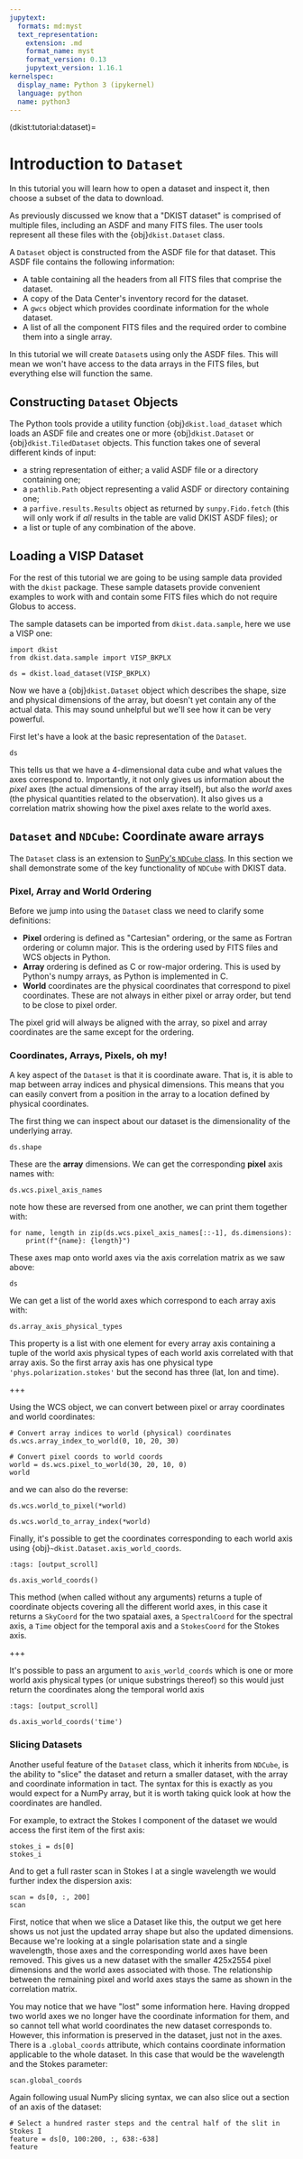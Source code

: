 ```yaml
---
jupytext:
  formats: md:myst
  text_representation:
    extension: .md
    format_name: myst
    format_version: 0.13
    jupytext_version: 1.16.1
kernelspec:
  display_name: Python 3 (ipykernel)
  language: python
  name: python3
---
```


(dkist:tutorial:dataset)=
# Introduction to `Dataset`

In this tutorial you will learn how to open a dataset and inspect it, then choose a subset of the data to download.

As previously discussed we know that a "DKIST dataset" is comprised of multiple files, including an ASDF and many FITS files.
The user tools represent all these files with the {obj}`dkist.Dataset` class.

A `Dataset` object is constructed from the ASDF file for that dataset.
This ASDF file contains the following information:
* A table containing all the headers from all FITS files that comprise the dataset.
* A copy of the Data Center's inventory record for the dataset.
* A `gwcs` object which provides coordinate information for the whole dataset.
* A list of all the component FITS files and the required order to combine them into a single array.

In this tutorial we will create `Dataset`s using only the ASDF files.
This will mean we won't have access to the data arrays in the FITS files, but everything else will function the same.

## Constructing `Dataset` Objects

The Python tools provide a utility function {obj}`dkist.load_dataset` which loads an ASDF file and creates one or more {obj}`dkist.Dataset` or {obj}`dkist.TiledDataset` objects.
This function takes one of several different kinds of input:

- a string representation of either; a valid ASDF file or a directory containing one;
- a `pathlib.Path` object representing a valid ASDF or directory containing one;
- a `parfive.results.Results` object as returned by `sunpy.Fido.fetch` (this will only work if _all_ results in the table are valid DKIST ASDF files); or
- a list or tuple of any combination of the above.

## Loading a VISP Dataset

For the rest of this tutorial we are going to be using sample data provided with the `dkist` package.
These sample datasets provide convenient examples to work with and contain some FITS files which do not require Globus to access.

The sample datasets can be imported from `dkist.data.sample`, here we use a VISP one:

```{code-cell} ipython3
import dkist
from dkist.data.sample import VISP_BKPLX

ds = dkist.load_dataset(VISP_BKPLX)
```

Now we have a {obj}`dkist.Dataset` object which describes the shape, size and physical dimensions of the array, but doesn't yet contain any of the actual data.
This may sound unhelpful but we'll see how it can be very powerful.

First let's have a look at the basic representation of the `Dataset`.

```{code-cell} ipython3
ds
```

This tells us that we have a 4-dimensional data cube and what values the axes correspond to.
Importantly, it not only gives us information about the *pixel* axes (the actual dimensions of the array itself), but also the *world* axes (the physical quantities related to the observation).
It also gives us a correlation matrix showing how the pixel axes relate to the world axes.

## `Dataset` and `NDCube`: Coordinate aware arrays

The `Dataset` class is an extension to [SunPy's `NDCube` class](https://docs.sunpy.org/projects/ndcube/).
In this section we shall demonstrate some of the key functionality of `NDCube` with DKIST data.

### Pixel, Array and World Ordering

Before we jump into using the `Dataset` class we need to clarify some definitions:

* **Pixel** ordering is defined as "Cartesian" ordering, or the same as Fortran ordering or column major. This is the ordering used by FITS files and WCS objects in Python.
* **Array** ordering is defined as C or row-major ordering. This is used by Python's numpy arrays, as Python is implemented in C.
* **World** coordinates are the physical coordinates that correspond to pixel coordinates. These are not always in either pixel or array order, but tend to be close to pixel order.

The pixel grid will always be aligned with the array, so pixel and array coordinates are the same except for the ordering.

### Coordinates, Arrays, Pixels, oh my!

A key aspect of the `Dataset` is that it is coordinate aware.
That is, it is able to map between array indices and physical dimensions.
This means that you can easily convert from a position in the array to a location defined by physical coordinates.

The first thing we can inspect about our dataset is the dimensionality of the underlying array.

```{code-cell} ipython3
ds.shape
```

These are the **array** dimensions.
We can get the corresponding **pixel** axis names with:

```{code-cell} ipython3
ds.wcs.pixel_axis_names
```

note how these are reversed from one another, we can print them together with:

```{code-cell} ipython3
for name, length in zip(ds.wcs.pixel_axis_names[::-1], ds.dimensions):
    print(f"{name}: {length}")
```

These axes map onto world axes via the axis correlation matrix as we saw above:

```{code-cell} ipython3
ds
```

We can get a list of the world axes which correspond to each array axis with:

```{code-cell} ipython3
ds.array_axis_physical_types
```

This property is a list with one element for every array axis containing a tuple of the world axis physical types of each world axis correlated with that array axis.
So the first array axis has one physical type `'phys.polarization.stokes'` but the second has three (lat, lon and time).

+++

Using the WCS object, we can convert between pixel or array coordinates and world coordinates:

```{code-cell} ipython3
# Convert array indices to world (physical) coordinates
ds.wcs.array_index_to_world(0, 10, 20, 30)
```

```{code-cell} ipython3
# Convert pixel coords to world coords
world = ds.wcs.pixel_to_world(30, 20, 10, 0)
world
```

and we can also do the reverse:

```{code-cell} ipython3
ds.wcs.world_to_pixel(*world)
```

```{code-cell} ipython3
ds.wcs.world_to_array_index(*world)
```

Finally, it's possible to get the coordinates corresponding to each world axis using {obj}`~dkist.Dataset.axis_world_coords`.

```{code-cell} ipython3
:tags: [output_scroll]

ds.axis_world_coords()
```

This method (when called without any arguments) returns a tuple of coordinate objects covering all the different world axes, in this case it returns a `SkyCoord` for the two spataial axes, a `SpectralCoord` for the spectral axis, a `Time` object for the temporal axis and a `StokesCoord` for the Stokes axis.

+++

It's possible to pass an argument to `axis_world_coords` which is one or more world axis physical types (or unique substrings thereof) so this would just return the coordinates along the temporal world axis

```{code-cell} ipython3
:tags: [output_scroll]

ds.axis_world_coords('time')
```

### Slicing Datasets

Another useful feature of the `Dataset` class, which it inherits from `NDCube`, is the ability to "slice" the dataset and return a smaller dataset, with the array and coordinate information in tact.
The syntax for this is exactly as you would expect for a NumPy array, but it is worth taking quick look at how the coordinates are handled.

For example, to extract the Stokes I component of the dataset we would access the first item of the first axis:

```{code-cell} ipython3
stokes_i = ds[0]
stokes_i
```

And to get a full raster scan in Stokes I at a single wavelength we would further index the dispersion axis:

```{code-cell} ipython3
scan = ds[0, :, 200]
scan
```

First, notice that when we slice a Dataset like this, the output we get here shows us not just the updated array shape but also the updated dimensions. Because we're looking at a single polarisation state and a single wavelength, those axes and the corresponding world axes have been removed. This gives us a new dataset with the smaller 425x2554 pixel dimensions and the world axes associated with those. The relationship between the remaining pixel and world axes stays the same as shown in the correlation matrix.

You may notice that we have "lost" some information here. Having dropped two world axes we no longer have the coordinate information for them, and so cannot tell what world coordinates the new dataset corresponds to. However, this information is preserved in the dataset, just not in the axes. There is a `.global_coords` attribute, which contains coordinate information applicable to the whole dataset. In this case that would be the wavelength and the Stokes parameter:

```{code-cell} ipython3
scan.global_coords
```

Again following usual NumPy slicing syntax, we can also slice out a section of an axis of the dataset:

```{code-cell} ipython3
# Select a hundred raster steps and the central half of the slit in Stokes I
feature = ds[0, 100:200, :, 638:-638]
feature
```
